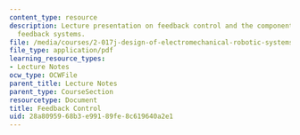 ```yaml
---
content_type: resource
description: Lecture presentation on feedback control and the components of engineered
  feedback systems.
file: /media/courses/2-017j-design-of-electromechanical-robotic-systems-fall-2009/28a8095968b3e99189fe8c619640a2e1_MIT2_017JF09_feedback.pdf
file_type: application/pdf
learning_resource_types:
- Lecture Notes
ocw_type: OCWFile
parent_title: Lecture Notes
parent_type: CourseSection
resourcetype: Document
title: Feedback Control
uid: 28a80959-68b3-e991-89fe-8c619640a2e1
---
```

